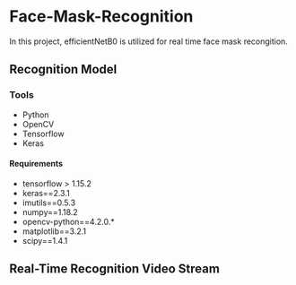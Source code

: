 # Face-Mask-Recognition
In this project, efficientNetB0 is utilized for real time face mask recongition. 


## Recognition Model



### Tools 
* Python
* OpenCV
* Tensorflow
* Keras

#### Requirements 

- tensorflow > 1.15.2 
- keras==2.3.1
- imutils==0.5.3
- numpy==1.18.2
- opencv-python==4.2.0.*
- matplotlib==3.2.1
- scipy==1.4.1


## Real-Time Recognition Video Stream

          

